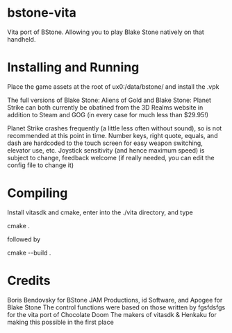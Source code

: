 bstone-vita
===========

Vita port of BStone. Allowing you to play Blake Stone natively on that handheld.

Installing and Running
======================

Place the game assets at the root of ux0:/data/bstone/ and install the .vpk

The full versions of Blake Stone: Aliens of Gold and Blake Stone: Planet Strike can both currently be obatined from the 3D Realms website in addition to Steam and GOG (in every case for much less than $29.95!)

Planet Strike crashes frequently (a little less often without sound), so is not recommended at this point in time. Number keys, right quote, equals, and dash are hardcoded to the touch screen for easy weapon switching, elevator use, etc. Joystick sensitivity (and hence maximum speed) is subject to change, feedback welcome (if really needed, you can edit the config file to change it)

Compiling
=========

Install vitasdk and cmake, enter into the ./vita directory, and type

cmake .

followed by

cmake --build .

Credits
=======

Boris Bendovsky for BStone
JAM Productions, id Software, and Apogee for Blake Stone
The control functions were based on those written by fgsfdsfgs for the vita port of Chocolate Doom
The makers of vitasdk & Henkaku for making this possible in the first place

